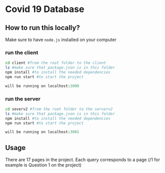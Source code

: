 # Covid 19 Database


## How to run this locally?

Make sure to have `node.js` installed on your computer

### run the client

```bash
cd client #from the root folder to the client
ls #make sure that package.json is in this folder
npm install #to install the needed dependencies
npm run start #to start the project
```

```python
will be running on localhost:3000
```

### run the server

```bash
cd severv2 #from the root folder to the serverv2
ls #make sure that package.json is in this folder
npm install #to install the needed dependencies
npm run start #to start the project
```

```python
will be running on localhost:3001
```

## Usage

There are 17 pages in the project.
Each query corresponds to a page (/1 for example is Question 1 on the project)

